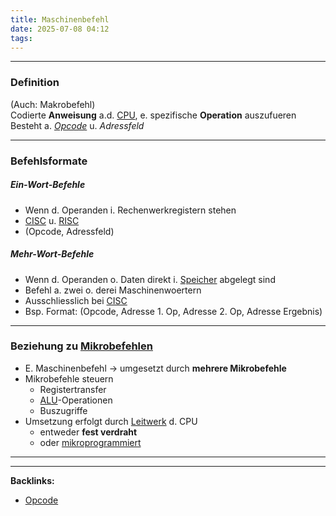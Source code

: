 ```yaml
---
title: Maschinenbefehl
date: 2025-07-08 04:12
tags: 
---
```


----

### Definition
(Auch: Makrobefehl)\
Codierte **Anweisung** a.d. [CPU](prozessor), e. spezifische **Operation** auszufueren\
Besteht a. *[Opcode](opcode)* u. *Adressfeld*

---

### Befehlsformate
##### Ein-Wort-Befehle
- Wenn d. Operanden i. Rechenwerkregistern stehen
- [CISC](cisc) u. [RISC](risc)
- (Opcode, Adressfeld)

##### Mehr-Wort-Befehle 
- Wenn d. Operanden o. Daten direkt i. [Speicher](speicher) abgelegt sind
- Befehl a. zwei o. derei Maschinenwoertern
- Ausschliesslich bei [CISC](cisc)
- Bsp. Format: (Opcode, Adresse 1. Op, Adresse 2. Op, Adresse Ergebnis)

---

### Beziehung zu [Mikrobefehlen](mikrobefehle)
- E. Maschinenbefehl -> umgesetzt durch **mehrere Mikrobefehle**
- Mikrobefehle steuern
  - Registertransfer
  - [ALU](alu)-Operationen
  - Buszugriffe
- Umsetzung erfolgt durch [Leitwerk](leitwerk) d. CPU
  - entweder **fest verdraht** 
  - oder [mikroprogrammiert](mikroprogrammierung)



----

----
**Backlinks:**
- [Opcode](/opcode)
